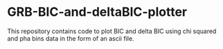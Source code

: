 # GRB-BIC-and-deltaBIC-plotter
This repository contains code to plot BIC and delta BIC using chi squared and pha bins data in the form of an ascii file. 

